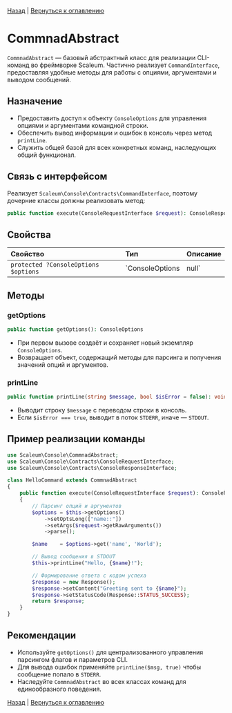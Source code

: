 [Назад](./application.md) | [Вернуться к оглавлению](../../index.md)
# CommnadAbstract

`CommnadAbstract` — базовый абстрактный класс для реализации CLI-команд во фреймворке Scaleum. Частично реализует `CommandInterface`, предоставляя удобные методы для работы с опциями, аргументами и выводом сообщений.

## Назначение

- Предоставить доступ к объекту `ConsoleOptions` для управления опциями и аргументами командной строки.
- Обеспечить вывод информации и ошибок в консоль через метод `printLine`.
- Служить общей базой для всех конкретных команд, наследующих общий функционал.

## Связь с интерфейсом

Реализует `Scaleum\Console\Contracts\CommandInterface`, поэтому дочерние классы должны реализовать метод:
```php
public function execute(ConsoleRequestInterface $request): ConsoleResponseInterface;
```

## Свойства

| Свойство                         | Тип                          | Описание                                            |
|:---------------------------------|:-----------------------------|:----------------------------------------------------|
| `protected ?ConsoleOptions $options` | `ConsoleOptions|null`         | Объект для парсинга опций и аргументов CLI-запроса. |

## Методы

### getOptions
```php
public function getOptions(): ConsoleOptions
```
- При первом вызове создаёт и сохраняет новый экземпляр `ConsoleOptions`.
- Возвращает объект, содержащий методы для парсинга и получения значений опций и аргументов.

### printLine
```php
public function printLine(string $message, bool $isError = false): void
```
- Выводит строку `$message` с переводом строки в консоль.
- Если `$isError === true`, выводит в поток `STDERR`, иначе — `STDOUT`.

## Пример реализации команды
```php
use Scaleum\Console\CommnadAbstract;
use Scaleum\Console\Contracts\ConsoleRequestInterface;
use Scaleum\Console\Contracts\ConsoleResponseInterface;

class HelloCommand extends CommnadAbstract
{
    public function execute(ConsoleRequestInterface $request): ConsoleResponseInterface
    {
        // Парсинг опций и аргументов
        $options = $this->getOptions()
            ->setOptsLong(["name::"])
            ->setArgs($request->getRawArguments())
            ->parse();

        $name    = $options->get('name', 'World');

        // Вывод сообщения в STDOUT
        $this->printLine("Hello, {$name}!");

        // Формирование ответа с кодом успеха
        $response = new Response();
        $response->setContent("Greeting sent to {$name}");
        $response->setStatusCode(Response::STATUS_SUCCESS);
        return $response;
    }
}
```

## Рекомендации

- Используйте `getOptions()` для централизованного управления парсингом флагов и параметров CLI.
- Для вывода ошибок применяйте `printLine($msg, true)` чтобы сообщение попало в `STDERR`.
- Наследуйте `CommnadAbstract` во всех классах команд для единообразного поведения.

[Назад](./application.md) | [Вернуться к оглавлению](../../index.md)